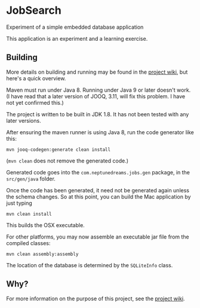 # JobSearch
Experiment of a simple embedded database application 

This application is an experiment and a learning exercise. 

## Building
More details on building and running may be found in the [project wiki](https://github.com/SwingGuy1024/Sk-JobHunt/wiki/Skeleton-Key-Application), but here's a quick overview.

Maven must run under Java 8. Running under Java 9 or later doesn't work. (I have read that a later version of JOOQ, 3.11, will fix this problem. I have not yet confirmed this.)

The project is written to be built in JDK 1.8. It has not been tested with any later versions.

After ensuring the maven runner is using Java 8, run the code generator like this:

    mvn jooq-codegen:generate clean install

(`mvn clean` does not remove the generated code.)

Generated code goes into the `com.neptunedreams.jobs.gen` package, in the `src/gen/java` folder.

Once the code has been generated, it need not be generated again unless the schema changes. So at this point, you can build the Mac application by just typing

`mvn clean install`

This builds the OSX executable. 

For other platforms, you may now assemble an executable jar file from the compiled classes:

    mvn clean assembly:assembly
    
The location of the database is determined by the `SQLiteInfo` class.

## Why?

For more information on the purpose of this project, see the [project wiki](https://github.com/SwingGuy1024/Skeleton/wiki/Skeleton-Key-Application).
